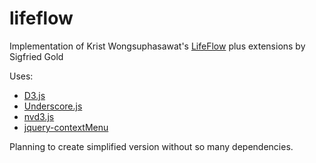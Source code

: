 lifeflow
========

Implementation of Krist Wongsuphasawat's [LifeFlow](http://www.cs.umd.edu/hcil/lifeflow/) 
plus extensions by Sigfried Gold


Uses:
  - [D3.js](http://d3js.org)
  - [Underscore.js](http://underscorejs.org/)
  - [nvd3.js](https://github.com/novus/nvd3.git)
  - [jquery-contextMenu](https://github.com/arnklint/jquery-contextMenu.git)

Planning to create simplified version without so many dependencies.

